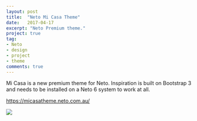 ```yaml
---
layout: post
title:  "Neto Mi Casa Theme"
date:   2017-04-17
excerpt: "Neto Premium theme."
project: true
tag:
- Neto
- design
- project
- theme
comments: true
---
```


Mi Casa is a new premium theme for Neto. Inspiration is built on Bootstrap 3 and needs to be installed on a Neto 6 system to work at all.

https://micasatheme.neto.com.au/

![](https://assets.netohq.com/cms/themes/theme-micasa.jpg?mtime=20171102144336)
